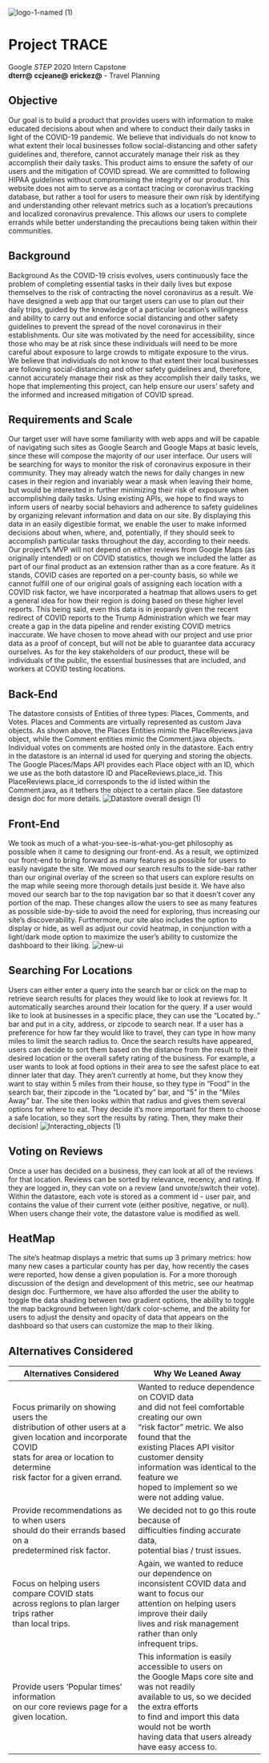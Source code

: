 ![logo-1-named (1)](https://user-images.githubusercontent.com/48734843/92040860-c066ba80-ed3c-11ea-9835-3d2dd358e1d6.png)
# Project TRACE
Google *STEP* 2020 Intern Capstone  
**dterr@ ccjeane@ erickez@** - Travel Planning  

## Objective
Our goal is to build a product that provides users with information to make educated decisions about when and where to conduct their daily tasks in light of the COVID-19 pandemic. We believe that individuals do not know to what extent their local businesses follow social-distancing and other safety guidelines and, therefore, cannot accurately manage their risk as they accomplish their daily tasks. This product aims to ensure the safety of our users and the mitigation of COVID spread. We are committed to following HIPAA guidelines without compromising the integrity of our product. 
This website does not aim to serve as a contact tracing or coronavirus tracking database, but rather a tool for users to measure their own risk by identifying and understanding other relevant metrics such as a location’s precautions and localized coronavirus prevalence. This allows our users to complete errands while better understanding the precautions being taken within their communities.
## Background
Background
As the COVID-19 crisis evolves, users continuously face the problem of completing essential tasks in their daily lives but expose themselves to the risk of contracting the novel coronavirus as a result. 
We have designed a web app that our target users can use to plan out their daily trips, guided by the knowledge of a particular location’s willingness and ability to carry out and enforce social distancing and other safety guidelines to prevent the spread of the novel coronavirus in their establishments. Our site was motivated by the need for accessibility, since those who may be at risk since these individuals will need to be more careful about exposure to large crowds to mitigate exposure to the virus.
We believe that individuals do not know to that extent their local businesses are following social-distancing and other safety guidelines and, therefore, cannot accurately manage their risk as they accomplish their daily tasks, we hope that implementing this project, can help ensure our users’ safety and the informed and increased mitigation of COVID spread. 
## Requirements and Scale
Our target user will have some familiarity with web apps and will be capable of navigating such sites as Google Search and Google Maps at basic levels, since these will compose the majority of our user interface. Our users will be searching for ways to monitor the risk of coronavirus exposure in their community. They may already watch the news for daily changes in new cases in their region and invariably wear a mask when leaving their home, but would be interested in further minimizing their risk of exposure when accomplishing daily tasks.
Using existing APIs, we hope to find ways to inform users of nearby social behaviors and adherence to safety guidelines by organizing relevant information and data on our site. By displaying this data in an easily digestible format, we enable the user to make informed decisions about when, where, and, potentially, if they should seek to accomplish particular tasks throughout the day, according to their needs.
Our project’s MVP will not depend on either reviews from Google Maps (as originally intended) or on COVID statistics, though we included the latter as part of our final product as an extension rather than as a core feature. 
As it stands, COVID cases are reported on a per-county basis, so while we cannot fulfill one of our original goals of assigning each location with a COVID risk factor, we have incorporated a heatmap that allows users to get a general idea for how their region is doing based on these higher level reports. This being said, even this data is in jeopardy given the recent redirect of COVID reports to the Trump Administration which we fear may create a gap in the data pipeline and render existing COVID metrics inaccurate. We have chosen to move ahead with our project and use prior data as a proof of concept, but will not be able to guarantee data accuracy ourselves.
As for the key stakeholders of our product, these will be individuals of the public, the essential businesses that are included, and workers at COVID testing locations.
## Back-End
The datastore consists of Entities of three types: Places, Comments, and Votes. Places and Comments are virtually represented as custom Java objects. As shown above, the Places Entities mimic the PlaceReviews.java object, while the Comment entities mimic the Comment.java objects. Individual votes on comments are hosted only in the datastore. Each entry in the datastore is an internal id used for querying and storing the objects. The Google Places/Maps API provides each Place object with an ID, which we use as the both datastore ID and PlaceReviews.place_id. This PlaceReviews.place_id corresponds to the id listed within the Comment.java, as it tethers the object to a certain place. See datastore design doc for more details.
![Datastore overall design (1)](https://user-images.githubusercontent.com/48734843/92040924-deccb600-ed3c-11ea-84c3-df34870ab5f1.png)
## Front-End
We took as much of a what-you-see-is-what-you-get philosophy as possible when it came to designing our front-end. As a result, we optimized our front-end to bring forward as many features as possible for users to easily navigate the site. We moved our search results to the side-bar rather than our original overlay of the screen so that users can explore results on the map while seeing more thorough details just beside it. We have also moved our search bar to the top navigation bar so that it doesn’t cover any portion of the map. These changes allow the users to see as many features as possible side-by-side to avoid the need for exploring, thus increasing our site’s discoverability. Furthermore, our site also includes the option to display or hide, as well as adjust our covid heatmap, in conjunction with a light/dark mode option to maximize the user’s ability to customize the dashboard to their liking.
![new-ui](https://user-images.githubusercontent.com/48734843/92040949-ed1ad200-ed3c-11ea-82c6-8b130b92435a.png)
## Searching For Locations
Users can either enter a query into the search bar or click on the map to retrieve search results for places they would like to look at reviews for. It automatically searches around their location for the query. If a user would like to look at businesses in a specific place, they can use the “Located by..” bar and put in a city, address, or zipcode to search near. If a user has a preference for how far they would like to travel, they can type in how many miles to limit the search radius to. Once the search results have appeared, users can decide to sort them based on the distance from the result to their desired location or the overall safety rating of the business. 
For example, a user wants to look at food options in their area to see the safest place to eat dinner later that day. They aren’t currently at home, but they know they want to stay within 5 miles from their house, so they type in “Food” in the search bar, their zipcode in the “Located by” bar, and “5” in the “Miles Away” bar. The site then looks within that radius and gives them several options for where to eat. They decide it’s more important for them to choose a safe location, so they sort the results by rating. Then, they make their decision!
![Interacting_objects (1)](https://user-images.githubusercontent.com/48734843/92040972-f73cd080-ed3c-11ea-861a-c60bbe1d6ce9.png)
## Voting on Reviews
 Once a user has decided on a business, they can look at all of the reviews for that location. Reviews can be sorted by relevance, recency, and rating. If they are logged in, they can vote on a review (and unvote/switch their vote). 
	Within the datastore, each vote is stored as a comment id - user pair, and contains the value of their current vote (either positive, negative, or null). When users change their vote, the datastore value is modified as well. 
## HeatMap
The site’s heatmap displays a metric that sums up 3 primary metrics: how many new cases a particular county has per day, how recently the cases were reported, how dense a given population is.
For a more thorough discussion of the design and development of this metric, see our heatmap design doc.
Furthermore, we have also afforded the user the ability to toggle the data shading between two gradient options, the ability to toggle the map background between light/dark color-scheme, and the ability for users to adjust the density and opacity of data that appears on the dashboard so that users can customize the map to their liking.
## Alternatives Considered
| Alternatives Considered                                                                                                                                                                            | Why We Leaned Away                                                                                                                                                                                                                                                                                |
|----------------------------------------------------------------------------------------------------------------------------------------------------------------------------------------------------|---------------------------------------------------------------------------------------------------------------------------------------------------------------------------------------------------------------------------------------------------------------------------------------------------|
| Focus primarily on showing users the <br>distribution of other users at a <br>given location and incorporate COVID <br>stats for area or location to determine <br>risk factor for a given errand. | Wanted to reduce dependence on COVID data <br>and did not feel comfortable creating our own<br> “risk factor” metric. We also found that the <br>existing Places API visitor customer density <br>information was identical to the feature we <br>hoped to implement so we were not adding value. |
| Provide recommendations as to when users <br>should do their errands based on a <br>predetermined risk factor.                                                                                     | We decided not to go this route because of <br>difficulties finding accurate data, <br>potential bias / trust issues.                                                                                                                                                                             |
| Focus on helping users compare COVID stats <br>across regions to plan larger trips rather <br>than local trips.                                                                                    | Again, we wanted to reduce our dependence on <br>inconsistent COVID data and want to focus our <br>attention on helping users improve their daily <br>lives and risk management rather than only <br>infrequent trips.                                                                            |
| Provide users ‘Popular times’ information <br>on our core reviews page for a given location.                                                                                                       | This information is easily accessible to users on <br>the Google Maps core site and was not readily <br>available to us, so we decided the extra efforts <br>to find and import this data would not be worth <br>having data that users already have easy access to.                              |

